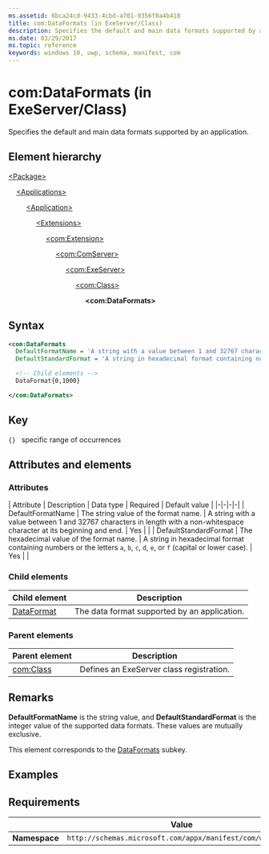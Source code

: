```yaml
---
ms.assetid: 6bca24cd-9433-4cbd-a701-9356f0a4b418
title: com:DataFormats (in ExeServer/Class)
description: Specifies the default and main data formats supported by an application (in ExeServer/Class).
ms.date: 03/29/2017
ms.topic: reference
keywords: windows 10, uwp, schema, manifest, com
---
```


# com:DataFormats (in ExeServer/Class)

Specifies the default and main data formats supported by an application.

## Element hierarchy

[\<Package\>](element-package.md)

&nbsp;&nbsp;&nbsp;&nbsp;[\<Applications\>](element-applications.md)

&nbsp;&nbsp;&nbsp;&nbsp; &nbsp;&nbsp;&nbsp;&nbsp;[\<Application\>](element-application.md)

&nbsp;&nbsp;&nbsp;&nbsp; &nbsp;&nbsp;&nbsp;&nbsp; &nbsp;&nbsp;&nbsp;&nbsp;[\<Extensions\>](element-1-extensions.md)

&nbsp;&nbsp;&nbsp;&nbsp; &nbsp;&nbsp;&nbsp;&nbsp; &nbsp;&nbsp;&nbsp;&nbsp; &nbsp;&nbsp;&nbsp;&nbsp;[\<com:Extension\>](element-com-extension.md)

&nbsp;&nbsp;&nbsp;&nbsp; &nbsp;&nbsp;&nbsp;&nbsp; &nbsp;&nbsp;&nbsp;&nbsp; &nbsp;&nbsp;&nbsp;&nbsp; &nbsp;&nbsp;&nbsp;&nbsp;[\<com:ComServer\>](element-com-comserver.md)

&nbsp;&nbsp;&nbsp;&nbsp; &nbsp;&nbsp;&nbsp;&nbsp; &nbsp;&nbsp;&nbsp;&nbsp; &nbsp;&nbsp;&nbsp;&nbsp; &nbsp;&nbsp;&nbsp;&nbsp; &nbsp;&nbsp;&nbsp;&nbsp;[\<com:ExeServer\>](element-com-exeserver.md)

&nbsp;&nbsp;&nbsp;&nbsp; &nbsp;&nbsp;&nbsp;&nbsp; &nbsp;&nbsp;&nbsp;&nbsp; &nbsp;&nbsp;&nbsp;&nbsp; &nbsp;&nbsp;&nbsp;&nbsp; &nbsp;&nbsp;&nbsp;&nbsp; &nbsp;&nbsp;&nbsp;&nbsp;[\<com:Class\>](element-com-exeserver-class.md)

&nbsp;&nbsp;&nbsp;&nbsp; &nbsp;&nbsp;&nbsp;&nbsp; &nbsp;&nbsp;&nbsp;&nbsp; &nbsp;&nbsp;&nbsp;&nbsp; &nbsp;&nbsp;&nbsp;&nbsp; &nbsp;&nbsp;&nbsp;&nbsp; &nbsp;&nbsp;&nbsp;&nbsp; &nbsp;&nbsp;&nbsp;&nbsp;**\<com:DataFormats\>**

## Syntax

```xml
<com:DataFormats
  DefaultFormatName = 'A string with a value between 1 and 32767 characters in length with a non-whitespace character at its beginning and end.'
  DefaultStandardFormat = 'A string in hexadecimal format containing numbers or the letters a, b, c, d, e, f (capital or lower case)'. >

  <!-- Child elements -->
  DataFormat{0,1000}

</com:DataFormats>
```

## Key

`{}`   specific range of occurrences

## Attributes and elements

### Attributes

| Attribute | Description | Data type | Required | Default value |
|-|-|-|-|
| DefaultFormatName | The string value of the format name. | A string with a value between 1 and 32767 characters in length with a non-whitespace character at its beginning and end. | Yes |  |
| DefaultStandardFormat | The hexadecimal value of the format name. | A string in hexadecimal format containing numbers or the letters `a`, `b`, `c`, `d`, `e`, or `f` (capital or lower case). | Yes |  |

### Child elements

| Child element | Description |
|-|-|
| [DataFormat](element-com-exe-dataformat.md) | The data format supported by an application. |

### Parent elements

| Parent element | Description |
|-|-|
| [com:Class](element-com-exeserver-class.md) | Defines an ExeServer class registration. |

## Remarks

**DefaultFormatName** is the string value, and **DefaultStandardFormat** is the integer value of the supported data formats. These values are mutually exclusive.

This element corresponds to the [DataFormats](/windows/win32/com/dataformats) subkey.

## Examples

## Requirements

|   | Value  |
|--|--|
| **Namespace** | `http://schemas.microsoft.com/appx/manifest/com/windows10` |
